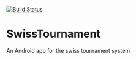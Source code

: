 [![Build Status](https://travis-ci.org/Sh4kE/SwissTournament.png)](https://travis-ci.org/Sh4kE/SwissTournament)

# SwissTournament
An Android app for the swiss tournament system
